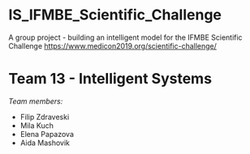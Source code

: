 # IS_IFMBE_Scientific_Challenge
 A group project - building an intelligent model for the IFMBE Scientific Challenge https://www.medicon2019.org/scientific-challenge/ </br>
 
# Team 13 - Intelligent Systems 
*Team members:*
* Filip Zdraveski
* Mila Kuch
* Elena Papazova
* Aida Mashovik
